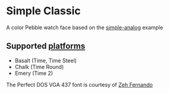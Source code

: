 # Simple Classic
A color Pebble watch face based on the [simple-analog](https://github.com/pebble-examples/simple-analog) example

## Supported [platforms](https://developer.pebble.com/guides/tools-and-resources/hardware-information/)

 * Basalt (Time, Time Steel)
 * Chalk (Time Round)
 * Emery (Time 2)

The Perfect DOS VGA 437 font is courtesy of [Zeh Fernando](http://zehfernando.com/)

